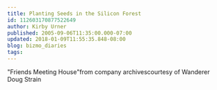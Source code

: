 ```yaml
---
title: Planting Seeds in the Silicon Forest
id: 112603170877522649
author: Kirby Urner
published: 2005-09-06T11:35:00.000-07:00
updated: 2018-01-09T11:55:35.848-08:00
blog: bizmo_diaries
tags: 
---
```


[](http://photos1.blogger.com/img/254/1836/640/electromeasurementssm.jpg)

"Friends Meeting House"from company archivescourtesy of Wanderer Doug Strain